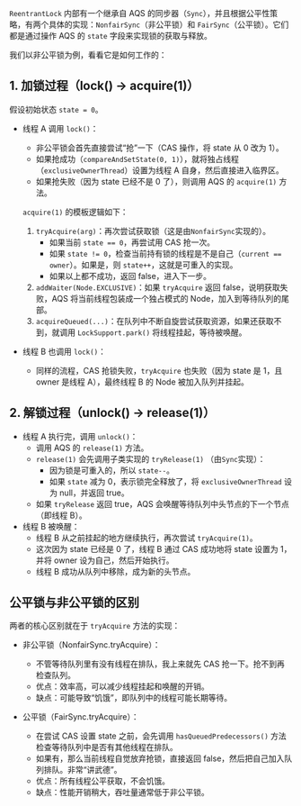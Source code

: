 `ReentrantLock` 内部有一个继承自 AQS 的同步器（`Sync`），并且根据公平性策略，有两个具体的实现：`NonfairSync`（非公平锁）和 `FairSync`（公平锁）。它们都是通过操作 AQS 的 `state` 字段来实现锁的获取与释放。

我们以非公平锁为例，看看它是如何工作的：

## 1. 加锁过程（lock() -> acquire(1)）

假设初始状态 `state = 0`。

- 线程 A 调用 `lock()`：

  - 非公平锁会首先直接尝试“抢”一下（CAS 操作，将 state 从 0 改为 1）。
  - 如果抢成功（`compareAndSetState(0, 1)`），就将独占线程（`exclusiveOwnerThread`）设置为线程 A 自身，然后直接进入临界区。
  - 如果抢失败（因为 state 已经不是 0 了），则调用 AQS 的 `acquire(1)` 方法。

  `acquire(1)` 的模板逻辑如下：

  1.  `tryAcquire(arg)`：再次尝试获取锁（这是由`NonfairSync`实现的）。
      - 如果当前 `state == 0`，再尝试用 CAS 抢一次。
      - 如果 `state != 0`，检查当前持有锁的线程是不是自己（`current == owner`）。如果是，则 `state++`，这就是可重入的实现。
      - 如果以上都不成功，返回 false，进入下一步。
  2.  `addWaiter(Node.EXCLUSIVE)`：如果 `tryAcquire` 返回 false，说明获取失败，AQS 将当前线程包装成一个独占模式的 Node，加入到等待队列的尾部。
  3.  `acquireQueued(...)`：在队列中不断自旋尝试获取资源，如果还获取不到，就调用 `LockSupport.park()` 将线程挂起，等待被唤醒。

- 线程 B 也调用 `lock()`：
  - 同样的流程，CAS 抢锁失败，`tryAcquire` 也失败（因为 state 是 1，且 owner 是线程 A），最终线程 B 的 Node 被加入队列并挂起。

## 2. 解锁过程（unlock() -> release(1)）

- 线程 A 执行完，调用 `unlock()`：
  - 调用 AQS 的 `release(1)` 方法。
  - `release(1)` 会先调用子类实现的 `tryRelease(1)` （由`Sync`实现）：
    - 因为锁是可重入的，所以 `state--`。
    - 如果 `state` 减为 0，表示锁完全释放了，将 `exclusiveOwnerThread` 设为 null，并返回 true。
  - 如果 `tryRelease` 返回 true，AQS 会唤醒等待队列中头节点的下一个节点（即线程 B）。
- 线程 B 被唤醒：
  - 线程 B 从之前挂起的地方继续执行，再次尝试 `tryAcquire(1)`。
  - 这次因为 state 已经是 0 了，线程 B 通过 CAS 成功地将 state 设置为 1，并将 owner 设为自己，然后开始执行。
  - 线程 B 成功从队列中移除，成为新的头节点。

## 公平锁与非公平锁的区别

两者的核心区别就在于 `tryAcquire` 方法的实现：

- 非公平锁（NonfairSync.tryAcquire）：

  - 不管等待队列里有没有线程在排队，我上来就先 CAS 抢一下。抢不到再检查队列。
  - 优点：效率高，可以减少线程挂起和唤醒的开销。
  - 缺点：可能导致“饥饿”，即队列中的线程可能长期等待。

- 公平锁（FairSync.tryAcquire）：
  - 在尝试 CAS 设置 state 之前，会先调用 `hasQueuedPredecessors()` 方法检查等待队列中是否有其他线程在排队。
  - 如果有，那么当前线程自觉放弃抢锁，直接返回 false，然后把自己加入队列排队。非常“讲武德”。
  - 优点：所有线程公平获取，不会饥饿。
  - 缺点：性能开销稍大，吞吐量通常低于非公平锁。
